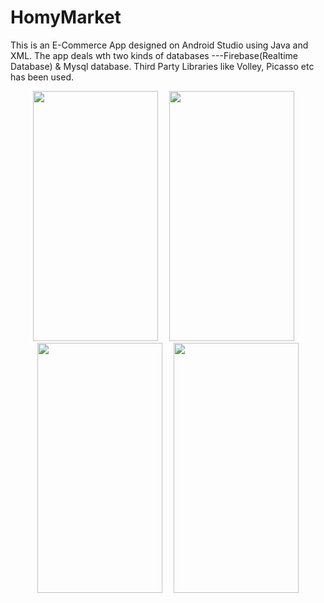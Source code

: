 # HomyMarket

This is an E-Commerce App designed on Android Studio using Java and XML.
The app deals wth two kinds of databases ---Firebase(Realtime Database) & Mysql database.
Third Party Libraries like Volley, Picasso etc has been used.

<p align="middle">
<img  src="https://firebasestorage.googleapis.com/v0/b/answerit-2b273.appspot.com/o/Screenshot_2020-07-14-12-16-32-659_com.example.abhi.homymarket.png?alt=media&token=57b93ca7-97a7-4e5b-8175-d65dd1e6112b" width="200" height="400" >  
<img  src="https://wallpaperplay.com/walls/full/b/d/1/58065.jpg" height="400" width="10">
<img  src="https://firebasestorage.googleapis.com/v0/b/answerit-2b273.appspot.com/o/Screenshot_2020-07-14-12-16-53-337_com.example.abhi.homymarket.png?alt=media&token=1be19917-2f64-44ed-a1e2-db5243492a01" width="200" height="400" > 
<img  src="https://wallpaperplay.com/walls/full/b/d/1/58065.jpg" height="400" width="10">
<img  src="https://firebasestorage.googleapis.com/v0/b/answerit-2b273.appspot.com/o/Screenshot_2020-07-14-12-17-00-059_com.example.abhi.homymarket.png?alt=media&token=2cdd14dc-6a2a-4719-ac60-615b18b576c3" width="200" height="400" >
<img  src="https://wallpaperplay.com/walls/full/b/d/1/58065.jpg" height="400" width="10">
<img  src="https://firebasestorage.googleapis.com/v0/b/answerit-2b273.appspot.com/o/Screenshot_2020-07-14-12-17-21-126_com.example.abhi.homymarket.png?alt=media&token=f9b0c0cf-7b1e-4924-887b-be3f6504aa86" width="200" height="400" >
</p>
